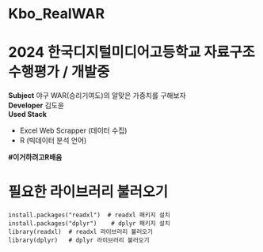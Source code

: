 # Kbo_RealWAR
# 2024 한국디지털미디어고등학교 자료구조 수행평가 / 개발중
**Subject**
야구 WAR(승리기여도)의 알맞은 가중치를 구해보자   
**Developer**
김도윤   
**Used Stack**
 - Excel Web Scrapper (데이터 수집)
 - R (빅데이터 분석 언어)

**#이거하려고R배움**  


# 필요한 라이브러리 불러오기
```
install.packages("readxl")  # readxl 패키지 설치  
install.packages("dplyr")    # dplyr 패키지 설치  
library(readxl)  # readxl 라이브러리 불러오기  
library(dplyr)   # dplyr 라이브러리 불러오기  
```